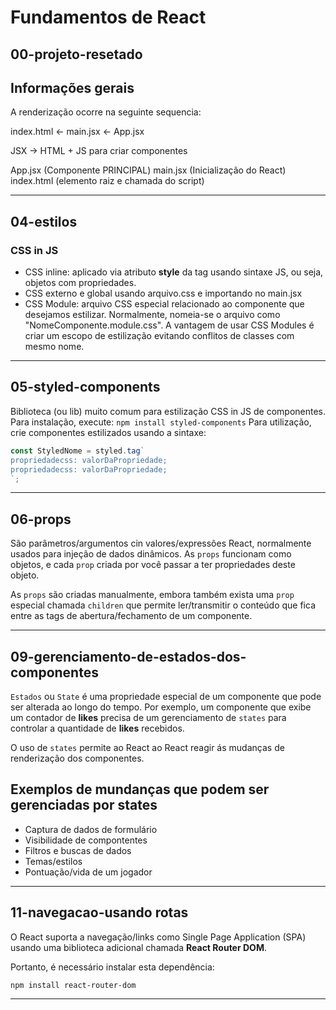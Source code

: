 # Fundamentos de React

## 00-projeto-resetado

## Informações gerais

A renderização ocorre na seguinte sequencia:

index.html <- main.jsx <- App.jsx

JSX -> HTML + JS para criar componentes

App.jsx (Componente PRINCIPAL)
main.jsx (Inicialização do React)
index.html (elemento raiz e chamada do script)

---

## 04-estilos

### CSS in JS
- CSS inline: aplicado via atributo **style** da tag usando sintaxe JS, ou seja, objetos com propriedades.
- CSS externo e global usando arquivo.css e importando no main.jsx
- CSS Module: arquivo CSS especial relacionado ao componente que desejamos estilizar. Normalmente, nomeia-se o arquivo como "NomeComponente.module.css". A vantagem de usar CSS Modules é criar um escopo de estilização evitando conflitos de classes com mesmo nome.

---

## 05-styled-components

Biblioteca (ou lib) muito comum para estilização CSS in JS de componentes.
Para instalação, execute: `npm install styled-components`
Para utilização, crie componentes estilizados usando a sintaxe:

```javascript
const StyledNome = styled.tag`
propriedadecss: valorDaPropriedade;
propriedadecss: valorDaPropriedade;
`;
```

---

## 06-props

São parâmetros/argumentos cin valores/expressões React, normalmente usados para injeção de dados dinâmicos. As `props` funcionam como objetos, e cada `prop` criada por você passar a ter propriedades deste objeto.

As `props` são criadas manualmente, embora também exista uma `prop` especial chamada `children` que permite ler/transmitir o conteúdo que fica entre as tags de abertura/fechamento de um componente.

---

## 09-gerenciamento-de-estados-dos-componentes

`Estados` ou `State` é uma propriedade especial de um componente que pode ser alterada ao longo do tempo. Por exemplo, um componente que exibe um contador de **likes** precisa de um gerenciamento de `states` para controlar a quantidade de **likes** recebidos.

O uso de `states` permite ao React ao React reagir ás mudanças de renderização dos componentes.

## Exemplos de mundanças que podem ser gerenciadas por states

- Captura de dados de formulário
- Visibilidade de compontentes
- Filtros e buscas de dados
- Temas/estilos
- Pontuação/vida de um jogador
---

## 11-navegacao-usando rotas

O React suporta a navegação/links como Single Page Application (SPA) usando uma biblioteca adicional chamada **React Router DOM**.

Portanto, é necessário instalar esta dependência:

`npm install react-router-dom`

---